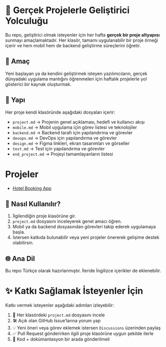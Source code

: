 # 🚀 Gerçek Projelerle Geliştirici Yolculuğu

Bu repo, geliştirici olmak isteyenler için her hafta **gerçek bir proje altyapısı** sunmayı amaçlamaktadır. Her klasör, tamamı uygulanabilir bir proje örneği içerir ve hem mobil hem de backend geliştirme süreçlerini öğretir.

## 📌 Amaç

Yeni başlayan ya da kendini geliştirmek isteyen yazılımcıların, gerçek dünyadaki uygulama mantığını öğrenmeleri için haftalık projelerle yol gösterici bir kaynak oluşturmak.

## 📁 Yapı

Her proje kendi klasöründe aşağıdaki dosyaları içerir:

- `project.md` → Projenin genel açıklaması, hedefi ve kullanıcı akışı
- `mobile.md` → Mobil uygulama için görev listesi ve teknolojiler
- `backend.md` → Backend tarafı için yapılandırma ve görevler
- `devops.md` → DevOps için yapılandırma ve görevler
- `design.md` → Figma linkleri, ekran tasarımları ve görseller
- `test.md` → Test için yapılandırma ve görevler
- `end_project.md` → Projeyi tamamlayanların listesi

# Projeler

- [Hotel Booking App](projects/hotel-booking-app/project.md)

## 🧭 Nasıl Kullanılır?

1. İlgilendiğin proje klasörüne gir.
2. `project.md` dosyasını inceleyerek genel amacı öğren.
3. Mobil ya da backend dosyasından görevleri takip ederek uygulamaya başla.
4. İstersen katkıda bulunabilir veya yeni projeler önererek gelişime destek olabilirsin.

## 🌐 Ana Dil

Bu repo Türkçe olarak hazırlanmıştır. İleride İngilizce içerikler de eklenebilir.

# ✨ Katkı Sağlamak İsteyenler İçin

Katkı vermek isteyenler aşağıdaki adımları izleyebilir:

1. 📌 Her klasördeki `project.md` dosyasını incele  
2. 🛠️ Açık olan GitHub Issue’larına yorum yap  
3. 💡 Yeni öneri veya görev eklemek istersen `Discussions` üzerinden paylaş  
4. ✅ Pull Request gönderirken ilgili proje klasörüne uygun şekilde ilerle  
5. 🧪 Kod + dokümantasyon bir arada gönderilmeli
